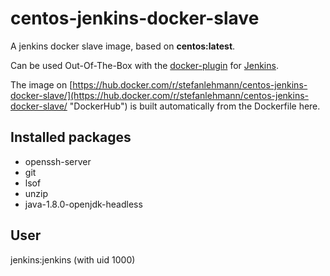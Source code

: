 # centos-jenkins-docker-slave

A jenkins docker slave image, based on **centos:latest**.

Can be used Out-Of-The-Box with the [docker-plugin](https://wiki.jenkins-ci.org/display/JENKINS/Docker+Plugin "docker-plugin") for [Jenkins](https://jenkins-ci.org/ "Jenkins CI Server").

The image on [https://hub.docker.com/r/stefanlehmann/centos-jenkins-docker-slave/](https://hub.docker.com/r/stefanlehmann/centos-jenkins-docker-slave/ "DockerHub") is built automatically from the Dockerfile here.

## Installed packages ##

* openssh-server
* git
* lsof
* unzip
* java-1.8.0-openjdk-headless 

## User ##
jenkins:jenkins (with uid 1000)

